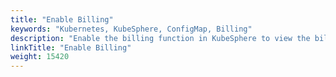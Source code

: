 ```yaml
---
title: "Enable Billing"
keywords: "Kubernetes, KubeSphere, ConfigMap, Billing"
description: "Enable the billing function in KubeSphere to view the billing data of your resources during a period."
linkTitle: "Enable Billing"
weight: 15420
---
```

